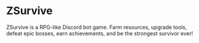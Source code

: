 # ZSurvive
 ZSurvive is a RPG-like Discord bot game. Farm resources, upgrade tools, defeat epic bosses, earn achievements, and be the strongest survivor ever!
